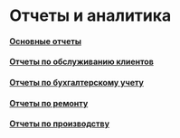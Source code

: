 # Отчеты и аналитика

#### [Основные отчеты](https://vodavoz.github.io/Manual/8-отчеты-и-аналитика/1-основные-отчеты/)

#### [Отчеты по обслуживанию клиентов](https://vodavoz.github.io/Manual/8-отчеты-и-аналитика/2-отчеты-по-обслуживанию-клиентов/)

#### [Отчеты по бухгалтерскому учету](https://vodavoz.github.io/Manual/8-отчеты-и-аналитика/3-отчеты-по-бухгалтерскому-учету/)

#### [Отчеты по ремонту](https://vodavoz.github.io/Manual/8-отчеты-и-аналитика/4-отчеты-по-ремонту/)

#### [Отчеты по производству](https://vodavoz.github.io/Manual/8-отчеты-и-аналитика/5-отчеты-по-производству/)

